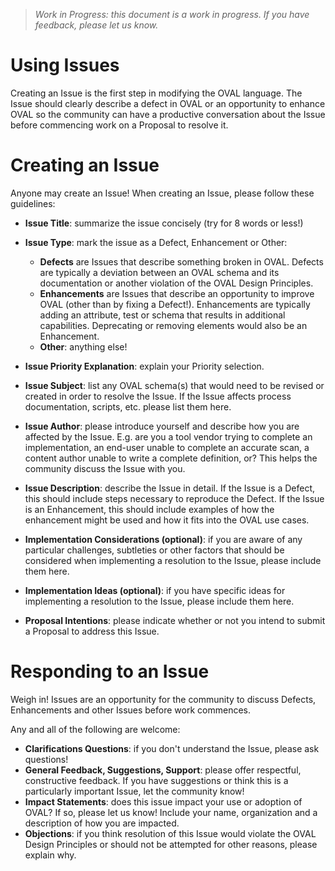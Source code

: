 > _Work in Progress: this document is a work in progress. If you have feedback, please let us know._

# Using Issues 

Creating an Issue is the first step in modifying the OVAL language. The Issue should clearly describe a defect in OVAL or an opportunity to enhance OVAL so the community can have a productive conversation about the Issue before commencing work on a Proposal to resolve it.

# Creating an Issue

Anyone may create an Issue! When creating an Issue, please follow these guidelines:

- **Issue Title**: summarize the issue concisely (try for 8 words or less!)
- **Issue Type**: mark the issue as a Defect, Enhancement or Other:

  - **Defects** are Issues that describe something broken in OVAL. Defects are typically a deviation between an OVAL schema and its documentation or another violation of the OVAL Design Principles.
  - **Enhancements** are Issues that describe an opportunity to improve OVAL (other than by fixing a Defect!). Enhancements are typically adding an attribute, test or schema that results in additional capabilities. Deprecating or removing elements would also be an Enhancement.
  - **Other**: anything else!
  
- **Issue Priority Explanation**: explain your Priority selection.
- **Issue Subject**: list any OVAL schema(s) that would need to be revised or created in order to resolve the Issue. If the Issue affects process documentation, scripts, etc. please list them here.
- **Issue Author**: please introduce yourself and describe how you are affected by the Issue. E.g. are you a tool vendor trying to complete an implementation, an end-user unable to complete an accurate scan, a content author unable to write a complete definition, or? This helps the community discuss the Issue with you.
- **Issue Description**: describe the Issue in detail. If the Issue is a Defect, this should include steps necessary to reproduce the Defect. If the Issue is an Enhancement, this should include examples of how the enhancement might be used and how it fits into the OVAL use cases.
- **Implementation Considerations (optional)**: if you are aware of any particular challenges, subtleties or other factors that should be considered when implementing a resolution to the Issue, please include them here.
- **Implementation Ideas (optional)**: if you have specific ideas for implementing a resolution to the Issue, please include them here.
- **Proposal Intentions**: please indicate whether or not you intend to submit a Proposal to address this Issue.

# Responding to an Issue

Weigh in! Issues are an opportunity for the community to discuss Defects, Enhancements and other Issues before work commences. 

Any and all of the following are welcome:

- **Clarifications Questions**: if you don't understand the Issue, please ask questions!
- **General Feedback, Suggestions, Support**: please offer respectful, constructive feedback. If you have suggestions or think this is a particularly important Issue, let the community know!
- **Impact Statements**: does this issue impact your use or adoption of OVAL? If so, please let us know! Include your name, organization and a description of how you are impacted.
- **Objections**: if you think resolution of this Issue would violate the OVAL Design Principles or should not be attempted for other reasons, please explain why.
